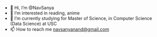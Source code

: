 - 👋 Hi, I’m @NavSanya
- 👀 I’m interested in reading, anime
- 🌱 I’m currently studying for Master of Science, in Computer Science (Data Science) at USC
- 📫 How to reach me navsanyanand@gmail.com

<!---
NavSanya/NavSanya is a ✨ special ✨ repository because its `README.md` (this file) appears on your GitHub profile.
You can click the Preview link to take a look at your changes.
--->
